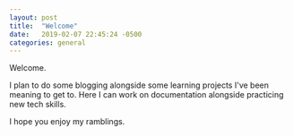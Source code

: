 ```yaml
---
layout: post
title:  "Welcome"
date:   2019-02-07 22:45:24 -0500
categories: general
---
```

Welcome.

I plan to do some blogging alongside some learning projects I've been meaning to get to. Here I can work on documentation alongside practicing new tech skills.

I hope you enjoy my ramblings.

